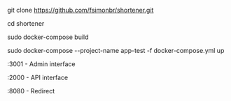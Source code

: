 git clone https://github.com/fsimonbr/shortener.git

cd shortener

sudo docker-compose build

sudo docker-compose --project-name app-test -f docker-compose.yml up

:3001 - Admin interface

:2000 - API interface

:8080 - Redirect

